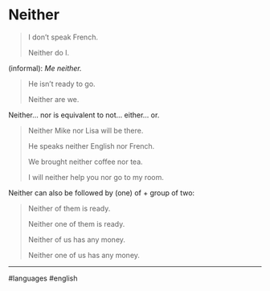 # Neither

> I don’t speak French.
> 
> Neither do I.

(informal): *Me neither.*

> He isn’t ready to go.
> 
> Neither are we.

Neither… nor is equivalent to not… either… or.

> Neither Mike nor Lisa will be there.
> 
> He speaks neither English nor French.
> 
> We brought neither coffee nor tea.
> 
> I will neither help you nor go to my room.

Neither can also be followed by (one) of + group of two:

> Neither of them is ready.
> 
> Neither one of them is ready.
> 
> Neither of us has any money.
> 
> Neither one of us has any money.

---

#languages #english